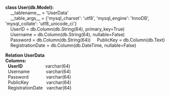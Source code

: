 **class User(db.Model):**  
&nbsp;&nbsp;&nbsp;&nbsp;\_\_tablename\_\_ = 'UserData'  
&nbsp;&nbsp;&nbsp;&nbsp;\_\_table_args\_\_ = {'mysql_charset': 'utf8',
                      'mysql_engine': 'InnoDB', 'mysql_collate': 'utf8_unicode_ci'}  
&nbsp;&nbsp;&nbsp;&nbsp;UserID = db.Column(db.String(64), primary_key=True)  
&nbsp;&nbsp;&nbsp;&nbsp;Username = db.Column(db.String(64), nullable=False)  
&nbsp;&nbsp;&nbsp;&nbsp;Password = db.Column(db.String(64))
&nbsp;&nbsp;&nbsp;&nbsp;PublicKey = db.Column(db.Text)
&nbsp;&nbsp;&nbsp;&nbsp;RegistrationDate = db.Column(db.DateTime, nullable=False)

**Relation UserData**  
**Columns:**  
&nbsp; **UserID**&nbsp;&nbsp;&nbsp;&nbsp;&nbsp;&nbsp;&nbsp;&nbsp;&nbsp;&nbsp;&nbsp;&nbsp;&nbsp;&nbsp;&nbsp;&nbsp;&nbsp; varchar(64)  
&nbsp; Username &nbsp;&nbsp;&nbsp;&nbsp;&nbsp;&nbsp;&nbsp;&nbsp;&nbsp;&nbsp;&nbsp;&nbsp;varchar(64)  
&nbsp; Password &nbsp;&nbsp;&nbsp;&nbsp;&nbsp;&nbsp;&nbsp;&nbsp;&nbsp;&nbsp;&nbsp;&nbsp;&nbsp;varchar(64)  
&nbsp; PublicKey &nbsp;&nbsp;&nbsp;&nbsp;&nbsp;&nbsp;&nbsp;&nbsp;&nbsp;&nbsp;&nbsp;&nbsp;&nbsp;varchar(64)  
&nbsp; RegistrationDate &nbsp;&nbsp;varchar(64)  

             


